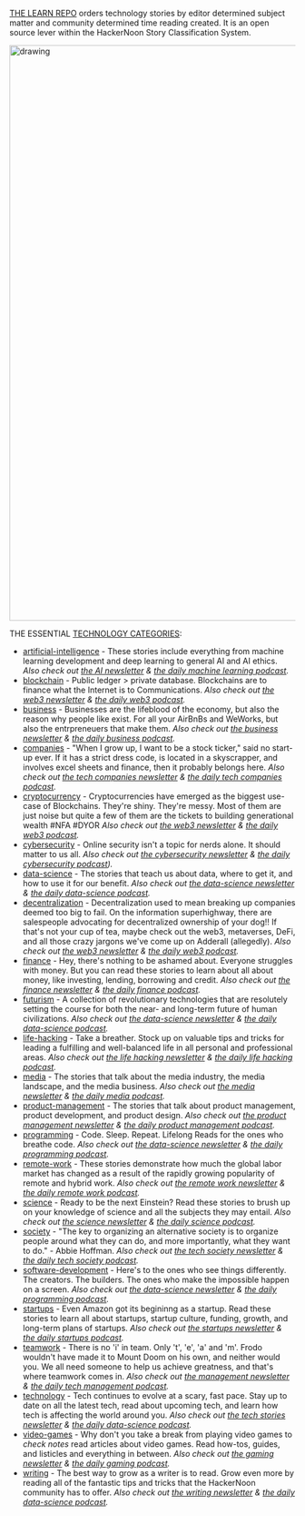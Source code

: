 [THE LEARN REPO](https://learnrepo.com) orders technology stories by editor determined subject matter and community determined time reading created. It is an open source lever within the HackerNoon Story Classification System. 

<img src="g.gif" alt="drawing" width="1012"/>

THE ESSENTIAL [TECHNOLOGY CATEGORIES](https://hackernoon.com/c/):

* [artificial-intelligence](./artificial-intelligence/README.md) - These stories include everything from machine learning development and deep learning to general AI and AI ethics. <i>Also check out [the AI newsletter](https://hackernoon.com/c/ai/) & [the daily machine learning podcast](https://open.spotify.com/show/0AU4HZ2vd8uRqqE1HwHopq?si=2a452014a6bd49a6&nd=1).</i>
* [blockchain](./blockchain/README.md) - Public ledger > private database. Blockchains are to finance what the Internet is to Communications. <i>Also check out [the web3 newsletter](https://hackernoon.com/c/web3/) & [the daily web3 podcast](https://feeds.transistor.fm/web3-tech-brief-by-hackernoon).</i>
* [business](./business/README.md) - Businesses are the lifeblood of the economy, but also the reason why people like <enter billionaire name here> exist. For all your AirBnBs and WeWorks, but also the entrpreneuers that make them. <i>Also check out [the business newsletter](https://hackernoon.com/c/business/) & [the daily business podcast](https://feeds.transistor.fm/business-tech-brief-by-hackernoon).</i>
* [companies](./companies/README.md) - "When I grow up, I want to be a stock ticker," said no start-up ever. If it has a strict dress code, is located in a skyscrapper, and involves excel sheets and finance, then it probably belongs here. <i>Also check out [the tech companies newsletter](https://hackernoon.com/c/tech-companies/) & [the daily tech companies podcast](https://feeds.transistor.fm/tech-companies-tech-brief-by-hackernoon).</i>
* [cryptocurrency](./cryptocurrency/README.md) - Cryptocurrencies have emerged as the biggest use-case of Blockchains. They're shiny. They're messy. Most of them are just noise but quite a few of them are the tickets to building generational wealth #NFA #DYOR <i>Also check out [the web3 newsletter](https://hackernoon.com/c/web3/) & [the daily web3 podcast](https://feeds.transistor.fm/web3-tech-brief-by-hackernoon).</i>
* [cybersecurity](./cybersecurity/README.md) - Online security isn't a topic for nerds alone. It should matter to us all. <i>Also check out [the cybersecurity newsletter](https://hackernoon.com/c/cybersecurity/) & [the daily cybersecurity podcast](https://open.spotify.com/show/5fnGoav56bJONWfcu92m5A)).</i>
* [data-science](./data-science/README.md) - The stories that teach us about data, where to get it, and how to use it for our benefit. <i>Also check out [the data-science newsletter](https://hackernoon.com/c/data-science/) & [the daily data-science podcast](https://open.spotify.com/show/4ZS9ySGRtLRSZcdCjCPSo7).</i>
* [decentralization](./decentralization/README.md) - Decentralization used to mean breaking up companies deemed too big to fail. On the information superhighway, there are salespeople advocating for decentralized ownership of your dog!! If that's not your cup of tea, maybe check out the web3, metaverses, DeFi, and all those crazy jargons we've come up on Adderall (allegedly). <i>Also check out [the web3 newsletter](https://hackernoon.com/c/web3/) & [the daily web3 podcast](https://feeds.transistor.fm/web3-tech-brief-by-hackernoon).</i>
* [finance](./finance/README.md) - Hey, there's nothing to be ashamed about. Everyone struggles with money. But you can read these stories to learn about all about money, like investing, lending, borrowing and credit. <i>Also check out [the finance newsletter](https://hackernoon.com/c/finance/) & [the daily finance podcast](https://feeds.transistor.fm/finance-tech-brief-by-hackernoon).</i>
* [futurism](./futurism/README.md) - A collection of revolutionary technologies that are resolutely setting the course for both the near- and long-term future of human civilizations. <i>Also check out [the data-science newsletter](https://hackernoon.com/c/futurism/) & [the daily data-science podcast](https://feeds.transistor.fm/futurism-tech-brief-by-hackernoon).</i>
* [life-hacking](./life-hacking/README.md) - Take a breather. Stock up on valuable tips and tricks for leading a fulfilling and well-balanced life in all personal and professional areas. <i>Also check out [the life hacking newsletter](https://hackernoon.com/c/life-hacking/) & [the daily life hacking podcast](https://open.spotify.com/show/5UJR6evTNjZvdsXZnB4Js3).</i>
* [media](./media/README.md) - The stories that talk about the media industry, the media landscape, and the media business. <i>Also check out [the media newsletter](https://hackernoon.com/c/media/) & [the daily media podcast](https://feeds.transistor.fm/media-tech-brief-by-hackernoon).</i>
* [product-management](./product-management/README.md) - The stories that talk about product management, product development, and product design. <i>Also check out [the product management newsletter](https://hackernoon.com/c/product-management/) & [the daily product management podcast](https://open.spotify.com/show/1CjW6dEFDKY1eaSFgYTtcA).</i>
* [programming](./programming/README.md) - Code. Sleep. Repeat. Lifelong Reads for the ones who breathe code. <i>Also check out [the data-science newsletter](https://hackernoon.com/c/programming/) & [the daily programming podcast](https://open.spotify.com/show/48oZzCoJiPlDl6HW0eB4GG).</i>
* [remote-work](./remote-work/README.md) - These stories demonstrate how much the global labor market has changed as a result of the rapidly growing popularity of remote and hybrid work. <i>Also check out [the remote work newsletter](https://hackernoon.com/c/remote-work) & [the daily remote work podcast](https://open.spotify.com/show/2M1669iteJCE0pdMTFM9bX).</i>
* [science](./science/README.md) - Ready to be the next Einstein? Read these stories to brush up on your knowledge of science and all the subjects they may entail. <i>Also check out [the science newsletter](https://hackernoon.com/c/science/) & [the daily science podcast](https://open.spotify.com/show/00jNiM9XZ8nczFRS7wDshi).</i>
* [society](./society/README.md) - "The key to organizing an alternative society is to organize people around what they can do, and more importantly, what they want to do." - Abbie Hoffman. <i>Also check out [the tech society newsletter](https://hackernoon.com/c/society/) & [the daily tech society podcast](https://open.spotify.com/show/1rBnM14hhZbgSwS7nmarxj).</i>
* [software-development](./software-development/README.md) - Here's to the ones who see things differently. The creators. The builders. The ones who make the impossible happen on a screen. <i>Also check out [the data-science newsletter](https://hackernoon.com/c/programming/) & [the daily programming podcast](https://open.spotify.com/show/48oZzCoJiPlDl6HW0eB4GG).</i>
* [startups](./startups/README.md) - Even Amazon got its begininng as a startup. Read these stories to learn all about startups, startup culture, funding, growth, and long-term plans of startups. <i>Also check out [the startups newsletter](https://hackernoon.com/c/startups/) & [the daily startups podcast](https://open.spotify.com/show/3cNgk1RxD1M0uRedFEfXJV).</i>
* [teamwork](./teamwork/README.md) - There is no 'i' in team. Only 't', 'e', 'a' and 'm'. Frodo wouldn't have made it to Mount Doom on his own, and neither would you. We all need someone to help us achieve greatness, and that's where teamwork comes in. <i>Also check out [the management newsletter](https://hackernoon.com/c/management/) & [the daily tech management podcast](https://open.spotify.com/show/6O9liUTXekuXyAbzySRBwZ).</i>
* [technology](./technology/README.md) - Tech continues to evolve at a scary, fast pace. Stay up to date on all the latest tech, read about upcoming tech, and learn how tech is affecting the world around you. <i>Also check out [the tech stories newsletter](https://hackernoon.com/c/tech-stories/) & [the daily data-science podcast](https://open.spotify.com/show/2vK7kPeIGkyBxmJbqEfYXU).</i>
* [video-games](./video-games/README.md) - Why don't you take a break from playing video games to *check notes* read articles about video games. Read how-tos, guides, and listicles and everything in between. <i>Also check out [the gaming newsletter](https://hackernoon.com/c/gaming) & [the daily gaming podcast](https://open.spotify.com/show/6ngot5nqtO7D7jXlZa24bM).</i>
* [writing](./writing/README.md) - The best way to grow as a writer is to read. Grow even more by reading all of the fantastic tips and tricks that the HackerNoon community has to offer. <i>Also check out [the writing newsletter](https://hackernoon.com/c/writing) & [the daily data-science podcast](https://open.spotify.com/show/73JKSwpKzVvIMexPoyARzM).</i>
